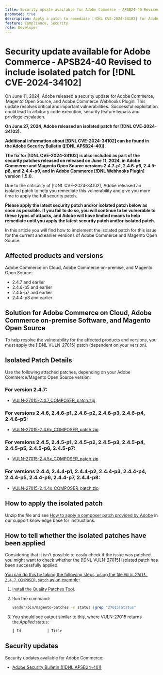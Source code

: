 ```yaml
---
title: Security update available for Adobe Commerce - APSB24-40 Revised to include isolated patch for [!DNL CVE-2024-34102]
promoted: true
description: Apply a patch to remediate [!DNL CVE-2024-34102] for Adobe Commerce 2.4.4-p8, 2.4.5-p7, 2.4.6-p5, 2.4.7 and earlier versions.
feature: Compliance, Security
role: Developer
---
```

# Security update available for Adobe Commerce - APSB24-40 Revised to include isolated patch for [!DNL CVE-2024-34102]

On June 11, 2024, Adobe released a security update for Adobe Commerce,  Magento Open Source, and Adobe Commerce Webhooks Plugin. This update resolves critical and important vulnerabilities.  Successful exploitation could lead to arbitrary code execution, security feature bypass and privilege escalation.

**On June 27, 2024, Adobe released an isolated patch for [!DNL CVE-2024-34102].**

**Additional information about [!DNL CVE-2024-34102] can be found in the [Adobe Security Bulletin ([!DNL APSB24-40])](https://helpx.adobe.com/security/products/magento/apsb24-40.html).**

**The fix for [!DNL CVE-2024-34102] is also included as part of the security patches released on released on June 11, 2024, in Adobe Commerce and Magento Open Source versions 2.4.7-p1, 2.4.6-p6, 2.4.5-p8, and 2.4.4-p9, and in Adobe Commerce [!DNL Webhooks Plugin] version 1.5.0.** 

Due to the criticality of [!DNL CVE-2024-34102], Adobe released an isolated patch to help you remediate this vulnerability and give you more time to apply the full security patch.

**Please apply the latest security patch and/or isolated patch below as soon as possible.**
**If you fail to do so, you will continue to be vulnerable to these types of attacks, and Adobe will have limited means to help remediate until you apply the latest security patch and/or isolated patch.**<br>

In this article you will find how to implement the isolated patch for this issue for the current and earlier versions of Adobe Commerce and Magento Open Source. 
 
## Affected products and versions

Adobe Commerce on Cloud, Adobe Commerce on-premise, and Magento Open Source:

* 2.4.7 and earlier
* 2.4.6-p5 and earlier
* 2.4.5-p7 and earlier
* 2.4.4-p8 and earlier

## Solution for Adobe Commerce on Cloud, Adobe Commerce on-premise Software, and Magento Open Source 

To help resolve the vulnerability for the affected products and versions, you must apply the [!DNL VULN-27015] patch (dependent on your version).

## Isolated Patch Details

Use the following attached patches, depending on your Adobe Commerce/Magento Open Source version:

### For version 2.4.7:

* [VULN-27015-2.4.7_COMPOSER_patch.zip](assets/VULN-27015-2.4.7_COMPOSER_patch.zip)

### For versions 2.4.6, 2.4.6-p1, 2.4.6-p2, 2.4.6-p3, 2.4.6-p4, 2.4.6-p5:

* [VULN-27015-2.4.6x_COMPOSER_patch.zip](assets/VULN-27015-2.4.6x_COMPOSER_patch.zip)

### For versions 2.4.5, 2.4.5-p1, 2.4.5-p2, 2.4.5-p3, 2.4.5-p4, 2.4.5-p5, 2.4.5-p6, 2.4.5-p7:

* [VULN-27015-2.4.5x_COMPOSER_patch.zip](assets/VULN-27015-2.4.5x_COMPOSER_patch.zip)

### For versions 2.4.4, 2.4.4-p1, 2.4.4-p2, 2.4.4-p3, 2.4.4-p4, 2.4.4-p5, 2.4.4-p6, 2.4.4-p7, 2.4.4-p8:

* [VULN-27015-2.4.4x_COMPOSER_patch.zip](assets/VULN-27015-2.4.4x_COMPOSER_patch.zip)


## How to apply the isolated patch

Unzip the file and see [How to apply a composer patch provided by Adobe](https://experienceleague.adobe.com/docs/commerce-knowledge-base/kb/how-to/how-to-apply-a-composer-patch-provided-by-magento.html) in our support knowledge base for instructions.

## How to tell whether the isolated patches have been applied 

Considering that it isn't possible to easily check if the issue was patched, you might want to check whether the [!DNL VULN-27015] isolated patch has been successfully applied. 

<u>You can do this by taking the following steps, using the file `VULN-27015-2.4.7_COMPOSER.patch` as an example</u>:

1. [Install the Quality Patches Tool](https://experienceleague.adobe.com/docs/commerce-operations/tools/quality-patches-tool/usage.html).
1. Run the command:

    ```bash
    vendor/bin/magento-patches -n status |grep "27015|Status"
    ```

1. You should see output similar to this, where VULN-27015 returns the *Applied* status:

    ```bash
    ║ Id            │ Title                                                        │ Category        │ Origin                 │ Status      │ Details                                          ║ ║ N/A           │ ../m2-hotfixes/VULN-27015-2.4.7_COMPOSER_patch.patch      │ Other           │ Local                  │ Applied     │ Patch type: Custom                                
    ```

## Security updates

Security updates available for Adobe Commerce:

* [Adobe Security Bulletin ([!DNL APSB24-40])](https://helpx.adobe.com/security/products/magento/apsb24-40.html)
